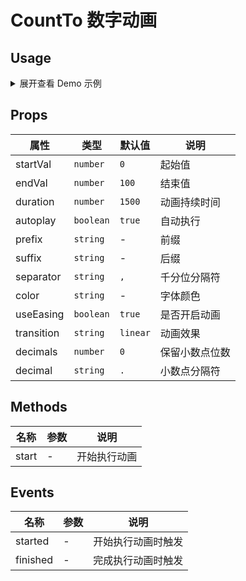# CountTo 数字动画

## Usage

<details>
<summary>展开查看 Demo 示例</summary>

```vue
<template>
  <CountTo prefix="$" color="#f00" :startVal="1" :endVal="200000" :duration="8000" />
</template>

<script lang="ts">
import { defineComponent } from 'vue'

import { CountTo } from '@/components/CountTo'

export default defineComponent({
  components: {
    CountTo
  }
})
</script>
```

</details>

## Props

| 属性       | 类型      | 默认值   | 说明           |
| ---------- | --------- | -------- | -------------- |
| startVal   | `number`  | `0`      | 起始值         |
| endVal     | `number`  | `100`    | 结束值         |
| duration   | `number`  | `1500`   | 动画持续时间   |
| autoplay   | `boolean` | `true`   | 自动执行       |
| prefix     | `string`  | -        | 前缀           |
| suffix     | `string`  | -        | 后缀           |
| separator  | `string`  | `,`      | 千分位分隔符   |
| color      | `string`  | -        | 字体颜色       |
| useEasing  | `boolean` | `true`   | 是否开启动画   |
| transition | `string`  | `linear` | 动画效果       |
| decimals   | `number`  | `0`      | 保留小数点位数 |
| decimal    | `string`  | `.`      | 小数点分隔符   |

## Methods

| 名称  | 参数 | 说明         |
| ----- | ---- | ------------ |
| start | -    | 开始执行动画 |

## Events

| 名称     | 参数 | 说明               |
| -------- | ---- | ------------------ |
| started  | -    | 开始执行动画时触发 |
| finished | -    | 完成执行动画时触发 |
